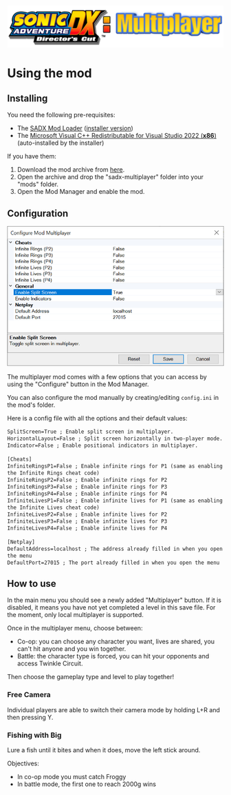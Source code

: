 ![Documentation logo consisting of the original game logo and a "Multiplayer" text next to it](./images/banner-logo.png)

# Using the mod

## Installing

You need the following pre-requisites:
* The [SADX Mod Loader](https://github.com/X-Hax/sadx-mod-loader) ([installer version](https://sadxmodinstaller.unreliable.network/))
* The [Microsoft Visual C++ Redistributable for Visual Studio 2022 (**x86**)](https://aka.ms/vs/16/release/vc_redist.x86.exe) (auto-installed by the installer)

If you have them:
1. Download the mod archive from [here](https://github.com/kellsnc/sadx-multiplayer/releases/latest).
2. Open the archive and drop the "sadx-multiplayer" folder into your "mods" folder.
3. Open the Mod Manager and enable the mod.

## Configuration

![Image showing the multiplayer mod configuration form](./images/config-window.png)

The multiplayer mod comes with a few options that you can access by using the "Configure" button in the Mod Manager.

You can also configure the mod manually by creating/editing `config.ini` in the mod's folder.

Here is a config file with all the options and their default values:
```
SplitScreen=True ; Enable split screen in multiplayer.
HorizontalLayout=False ; Split screen horizontally in two-player mode.
Indicator=False ; Enable positional indicators in multiplayer.

[Cheats]
InfiniteRingsP1=False ; Enable infinite rings for P1 (same as enabling the Infinite Rings cheat code)
InfiniteRingsP2=False ; Enable infinite rings for P2
InfiniteRingsP3=False ; Enable infinite rings for P3
InfiniteRingsP4=False ; Enable infinite rings for P4
InfiniteLivesP1=False ; Enable infinite lives for P1 (same as enabling the Infinite Lives cheat code)
InfiniteLivesP2=False ; Enable infinite lives for P2
InfiniteLivesP3=False ; Enable infinite lives for P3
InfiniteLivesP4=False ; Enable infinite lives for P4

[Netplay]
DefaultAddress=localhost ; The address already filled in when you open the menu
DefaultPort=27015 ; The port already filled in when you open the menu
```

## How to use

In the main menu you should see a newly added "Multiplayer" button. If it is disabled, it means you have not yet completed a level in this save file. For the moment, only local multiplayer is supported.

Once in the multiplayer menu, choose between:
* Co-op: you can choose any character you want, lives are shared, you can't hit anyone and you win together.
* Battle: the character type is forced, you can hit your opponents and access Twinkle Circuit.

Then choose the gameplay type and level to play together!

### Free Camera

Individual players are able to switch their camera mode by holding L+R and then pressing Y.

### Fishing with Big

Lure a fish until it bites and when it does, move the left stick around.

Objectives:
* In co-op mode you must catch Froggy
* In battle mode, the first one to reach 2000g wins